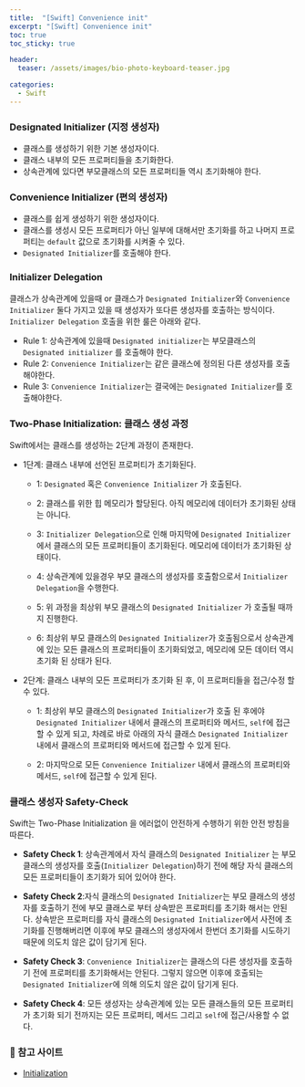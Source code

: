 ```yaml
---
title:  "[Swift] Convenience init"
excerpt: "[Swift] Convenience init"
toc: true
toc_sticky: true

header:
  teaser: /assets/images/bio-photo-keyboard-teaser.jpg

categories:
  - Swift
---
```


### Designated Initializer (지정 생성자)
- 클래스를 생성하기 위한 기본 생성자이다.
- 클래스 내부의 모든 프로퍼티들을 초기화한다.
- 상속관계에 있다면 부모클래스의 모든 프로퍼티들 역시 초기화해야 한다.

### Convenience Initializer (편의 생성자)
- 클래스를 쉽게 생성하기 위한 생성자이다.
- 클래스를 생성시 모든 프로퍼티가 아닌 일부에 대해서만 초기화를 하고 나머지 프로퍼티는 `default` 값으로 초기화를 시켜줄 수 있다.
- `Designated Initializer`를 호출해야 한다.

### Initializer Delegation
클래스가 상속관계에 있을때 or 클래스가 `Designated Initializer`와 `Convenience Initializer` 둘다 가지고 있을 때 생성자가 또다른 생성자를 호출하는 방식이다. `Initializer Delegation` 호출을 위한 룰은 아래와 같다.

- Rule 1: 상속관계에 있을때 `Designated initializer`는 부모클래스의 `Designated initializer` 를 호출해야 한다.
- Rule 2: `Convenience Initializer`는 같은 클래스에 정의된 다른 생성자를 호출해야한다.
- Rule 3: `Convenience Initializer`는 결국에는 `Designated Initializer`를 호출해야한다.

### Two-Phase Initialization: 클래스 생성 과정
Swift에서는 클래스를 생성하는 2단계 과정이 존재한다.

- 1단계: 클래스 내부에 선언된 프로퍼티가 초기화된다.
    - 1:  `Designated` 혹은 `Convenience Initializer` 가 호출된다.
    
    - 2: 클래스를 위한 힙 메모리가 할당된다. 아직 메모리에 데이터가 초기화된 상태는 아니다.
    
    - 3: `Initializer Delegation`으로 인해 마지막에 `Designated Initializer`에서 클래스의 모든 프로퍼티들이 초기화된다. 메모리에 데이터가 초기화된 상태이다.
    
    - 4: 상속관계에 있을경우 부모 클래스의 생성자를 호출함으로서 `Initializer Delegation`을 수행한다. 
    
    - 5: 위 과정을 최상위 부모 클래스의 `Designated Initializer` 가 호출될 때까지 진행한다.
    
    - 6: 최상위 부모 클래스의 `Designated Initializer`가 호출됨으로서 상속관계에 있는 모든 클래스의 프로퍼티들이 초기화되었고, 메모리에 모든 데이터 역시 초기화 된 상태가 된다.

- 2단계: 클래스 내부의 모든 프로퍼티가 초기화 된 후, 이 프로퍼티들을 접근/수정 할 수 있다.
  - 1: 최상위 부모 클래스의 `Designated Initializer`가 호출 된 후에야 `Designated Initializer` 내에서 클래스의 프로퍼티와 메서드, `self`에 접근할 수 있게 되고, 차례로 바로 아래의 자식 클래스 `Designated Initializer` 내에서 클래스의 프로퍼티와 메서드에 접근할 수 있게 된다.
  
  - 2:  마지막으로 모든 `Convenience Initializer` 내에서 클래스의 프로퍼티와 메서드, `self`에 접근할 수 있게 된다.
  
  
### 클래스 생성자 Safety-Check
Swift는 Two-Phase Initialization 을 에러없이 안전하게 수행하기 위한 안전 방침을 따른다.

- **Safety Check 1**: 상속관계에서 자식 클래스의 `Designated Initializer` 는 부모 클래스의 생성자를 호출(`Initializer Delegation`)하기 전에  해당 자식 클래스의 모든 프로퍼티들이 초기화가 되어 있어야 한다.

- **Safety Check 2**:자식 클래스의 `Designated Initializer`는 부모 클래스의 생성자를 호출하기 전에 부모 클래스로 부터 상속받은 프로퍼티를 초기화 해서는 안된다. 상속받은 프로퍼티를 자식 클래스의 `Designated Initializer`에서 사전에 초기화를 진행해버리면 이후에 부모 클래스의 생성자에서 한번더 초기화를 시도하기 때문에 의도치 않은 값이 담기게 된다.

- **Safety Check 3**: `Convenience Initializer`는 클래스의 다른 생성자를 호출하기 전에 프로퍼티를 초기화해서는 안된다. 그렇지 않으면 이후에 호출되는 `Designated Initializer`에 의해 의도치 않은 값이 담기게 된다.

- **Safety Check 4**: 모든 생성자는 상속관계에 있는 모든 클래스들의 모든 프로퍼티가 초기화 되기 전까지는 모든 프로퍼티, 메서드 그리고 `self`에 접근/사용할 수 없다.

  
### 📝 참고 사이트
- [Initialization](https://docs.swift.org/swift-book/documentation/the-swift-programming-language/initialization/#Two-Phase-Initialization)
